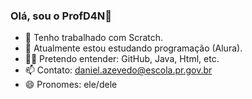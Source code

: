 ### Olá, sou o ProfD4N👋

- 🔭 Tenho trabalhado com Scratch.
- 🌱 Atualmente estou estudando programação (Alura).
- 🐱‍👤 Pretendo entender: GitHub, Java, Html, etc.
- 📫 Contato: daniel.azevedo@escola.pr.gov.br
- 😄 Pronomes: ele/dele
